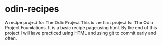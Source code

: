 # odin-recipes
A recipe project for The Odin Project
This is the first project for The Odin Project Foundations. It is a basic recipe page using html.
By the end of this project I will have practiced using HTML and using git to commit early and often.